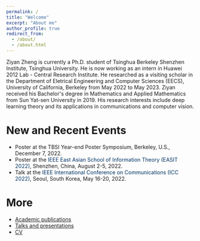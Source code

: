 ```yaml
---
permalink: /
title: "Welcome"
excerpt: "About me"
author_profile: true
redirect_from: 
  - /about/
  - /about.html
---
```


Ziyan Zheng is currently a Ph.D. student of Tsinghua Berkeley Shenzhen Institute, Tsinghua University. He is now working as an intern in Huawei 2012 Lab - Central Research Institute. He researched as a visiting scholar in the Department of Eletrical Engineering and Computer Sciences (EECS), University of California, Berkeley from May 2022 to May 2023. Ziyan received his Bachelor's degree in Mathematics and Applied Mathematics from Sun Yat-sen University in 2019. His research interests include deep learning theory and its applications in communications and computer vision.

# New and Recent Events

* Poster at the <a STYLE="text-decoration:none"
onMouseOver="this.style.color =  '#FDB515'"
onMouseOut="this.style.color = '#003262'"> TBSI Year-end Poster Symposium, Berkeley, U.S., December 7, 2022.
* Poster at the <a STYLE="text-decoration:none"
href="http://easit.itguangzhou.cn/pdf/Posters.pdf"><FONT color="#003262"
onMouseOver="this.style.color =  '#FDB515'"
onMouseOut="this.style.color = '#003262'"> IEEE East Asian School of Information Theory 
(EASIT 2022)</FONT></a>, Shenzhen, China, August 2-5, 2022.
* Talk at the <a STYLE="text-decoration:none"
href="https://icc2022.ieee-icc.org/program/technical-symposium-program/symposia-virtual-wednesday-18-may-2022#SAC-MLC-9"><FONT color="#003262"
onMouseOver="this.style.color =  '#FDB515'"
onMouseOut="this.style.color = '#003262'"> IEEE International Conference on Communications 
(ICC 2022)</FONT></a>, Seoul, South Korea, May 16-20, 2022.

# More

* [Academic publications](https://ziyanzheng.github.io/publications/) 
* [Talks and presentations](https://ziyanzheng.github.io/talks/) 
* [CV](https://ziyanzheng.github.io/cv/)
